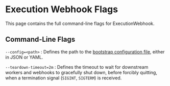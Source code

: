 # Execution Webhook Flags

This page contains the full command-line flags for ExecutionWebhook.

## Command-Line Flags

<!-- prettier-ignore -->
`--config=<path>`
:   Defines the path to the [bootstrap configuration file](./webhook-config.md), either in JSON or YAML.

<!-- prettier-ignore -->
`--teardown-timeout=2m`
:   Defines the timeout to wait for downstream workers and webhooks to gracefully shut down, before forcibly quitting, when a termination signal (`SIGINT`, `SIGTERM`) is received.

